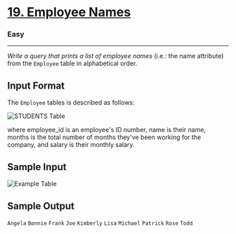 <!-- Question Link -->

# [19. Employee Names](https://www.hackerrank.com/challenges/name-of-employees/)

<!-- Difficulty -->

### Easy

---

<!-- Description -->

_Write a query that prints a list of employee names_ (i.e.: the name attribute) from the `Employee` table in alphabetical order.

<!-- Input Section -->

## Input Format

The `Employee` tables is described as follows:<br>

![STUDENTS Table](https://s3.amazonaws.com/hr-challenge-images/19629/1458557872-4396838885-ScreenShot2016-03-21at4.27.13PM.png) <br>

where employee_id is an employee's ID number, name is their name, months is the total number of months they've been working for the company, and salary is their monthly salary.

## Sample Input

![Example Table](https://s3.amazonaws.com/hr-challenge-images/19629/1458558202-9a8721e44b-ScreenShot2016-03-21at4.32.59PM.png) <br>

<!-- Output Section -->

## Sample Output

`Angela`
`Bonnie`
`Frank`
`Joe`
`Kimberly`
`Lisa`
`Michael`
`Patrick`
`Rose`
`Todd`
